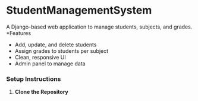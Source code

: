 # StudentManagementSystem
A Django-based web application to manage students, subjects, and grades.
*Features
- Add, update, and delete students
- Assign grades to students per subject
- Clean, responsive UI
- Admin panel to manage data
### Setup Instructions

1. **Clone the Repository**
